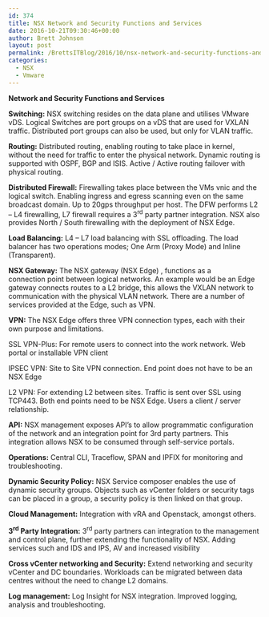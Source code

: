 ```yaml
---
id: 374
title: NSX Network and Security Functions and Services
date: 2016-10-21T09:30:46+00:00
author: Brett Johnson
layout: post
permalink: /BrettsITBlog/2016/10/nsx-network-and-security-functions-and-services/
categories:
  - NSX
  - Vmware
---
```

**Network and Security Functions and Services**

**Switching:** NSX switching resides on the data plane and utilises VMware vDS. Logical Switches are port groups on a vDS that are used for VXLAN traffic. Distributed port groups can also be used, but only for VLAN traffic.

**Routing:** Distributed routing, enabling routing to take place in kernel, without the need for traffic to enter the physical network. Dynamic routing is supported with OSPF, BGP and ISIS. Active / Active routing failover with physical routing.

**Distributed Firewall:** Firewalling takes place between the VMs vnic and the logical switch. Enabling ingress and egress scanning even on the same broadcast domain. Up to 20gps throughput per host. The DFW performs L2 – L4 firewalling, L7 firewall requires a 3<sup>rd</sup> party partner integration. NSX also provides North / South firewalling with the deployment of NSX Edge.

**Load Balancing:** L4 – L7 load balancing with SSL offloading. The load balancer has two operations modes; One Arm (Proxy Mode) and Inline (Transparent).

**NSX Gateway:** The NSX gateway (NSX Edge) , functions as a connection point between logical networks. An example would be an Edge gateway connects routes to a L2 bridge, this allows the VXLAN network to communication with the physical VLAN network. There are a number of services provided at the Edge, such as VPN.

**VPN:** The NSX Edge offers three VPN connection types, each with their own purpose and limitations.

SSL VPN-Plus: For remote users to connect into the work network. Web portal or installable VPN client

IPSEC VPN: Site to Site VPN connection. End point does not have to be an NSX Edge

L2 VPN: For extending L2 between sites. Traffic is sent over SSL using TCP443. Both end points need to be NSX Edge. Users a client / server relationship.

**API:** NSX management exposes API&#8217;s to allow programmatic configuration of the network and an integration point for 3rd party partners. This integration allows NSX to be consumed through self-service portals.

**Operations:** Central CLI, Traceflow, SPAN and IPFIX for monitoring and troubleshooting.

**Dynamic Security Policy:** NSX Service composer enables the use of dynamic security groups. Objects such as vCenter folders or security tags can be placed in a group, a security policy is then linked on that group.

**Cloud Management:** Integration with vRA and Openstack, amongst others.

**3<sup>rd</sup> Party Integration:** 3<sup>rd</sup> party partners can integration to the management and control plane, further extending the functionality of NSX. Adding services such and IDS and IPS, AV and increased visibility

**Cross vCenter networking and Security:** Extend networking and security vCenter and DC boundaries. Workloads can be migrated between data centres without the need to change L2 domains.

**Log management:** Log Insight for NSX integration. Improved logging, analysis and troubleshooting.